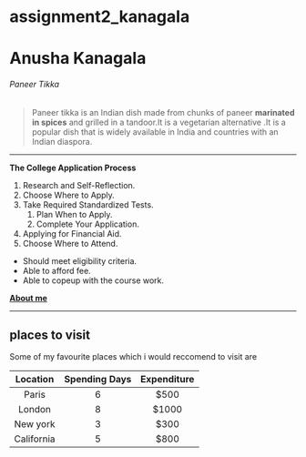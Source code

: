 # assignment2_kanagala
# Anusha Kanagala
###### Paneer Tikka
 >Paneer tikka is an Indian dish made from chunks of paneer **marinated in spices** and grilled in a tandoor.It is a vegetarian alternative .It is a popular dish that is widely available in India and countries with an Indian diaspora.

---
**The College Application Process**
 1. Research and Self-Reflection.
 2. Choose Where to Apply.
 3. Take Required Standardized Tests.
      1. Plan When to Apply. 
      2. Complete Your Application.
 4. Applying for Financial Aid.
 5. Choose Where to Attend.

- Should meet eligibility criteria.
- Able to afford fee.
- Able to copeup with the course work.

**[About me](AboutMe.md)**

---
## places to visit
Some of my favourite places which i would reccomend to visit are

| Location | Spending Days | Expenditure |
| :---: | :---: | :---: |
| Paris | 6 | $500 |
| London | 8 | $1000 |
| New york | 3 | $300 |
| California | 5 | $800 |